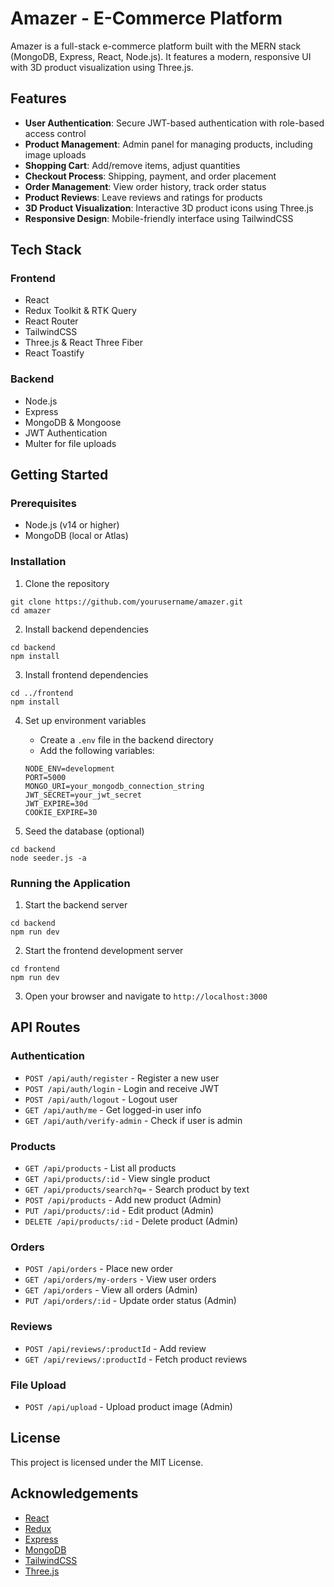 # Amazer - E-Commerce Platform

Amazer is a full-stack e-commerce platform built with the MERN stack (MongoDB, Express, React, Node.js). It features a modern, responsive UI with 3D product visualization using Three.js.

## Features

- **User Authentication**: Secure JWT-based authentication with role-based access control
- **Product Management**: Admin panel for managing products, including image uploads
- **Shopping Cart**: Add/remove items, adjust quantities
- **Checkout Process**: Shipping, payment, and order placement
- **Order Management**: View order history, track order status
- **Product Reviews**: Leave reviews and ratings for products
- **3D Product Visualization**: Interactive 3D product icons using Three.js
- **Responsive Design**: Mobile-friendly interface using TailwindCSS

## Tech Stack

### Frontend
- React
- Redux Toolkit & RTK Query
- React Router
- TailwindCSS
- Three.js & React Three Fiber
- React Toastify

### Backend
- Node.js
- Express
- MongoDB & Mongoose
- JWT Authentication
- Multer for file uploads

## Getting Started

### Prerequisites
- Node.js (v14 or higher)
- MongoDB (local or Atlas)

### Installation

1. Clone the repository
```
git clone https://github.com/yourusername/amazer.git
cd amazer
```

2. Install backend dependencies
```
cd backend
npm install
```

3. Install frontend dependencies
```
cd ../frontend
npm install
```

4. Set up environment variables
   - Create a `.env` file in the backend directory
   - Add the following variables:
   ```
   NODE_ENV=development
   PORT=5000
   MONGO_URI=your_mongodb_connection_string
   JWT_SECRET=your_jwt_secret
   JWT_EXPIRE=30d
   COOKIE_EXPIRE=30
   ```

5. Seed the database (optional)
```
cd backend
node seeder.js -a
```

### Running the Application

1. Start the backend server
```
cd backend
npm run dev
```

2. Start the frontend development server
```
cd frontend
npm run dev
```

3. Open your browser and navigate to `http://localhost:3000`

## API Routes

### Authentication
- `POST /api/auth/register` - Register a new user
- `POST /api/auth/login` - Login and receive JWT
- `POST /api/auth/logout` - Logout user
- `GET /api/auth/me` - Get logged-in user info
- `GET /api/auth/verify-admin` - Check if user is admin

### Products
- `GET /api/products` - List all products
- `GET /api/products/:id` - View single product
- `GET /api/products/search?q=` - Search product by text
- `POST /api/products` - Add new product (Admin)
- `PUT /api/products/:id` - Edit product (Admin)
- `DELETE /api/products/:id` - Delete product (Admin)

### Orders
- `POST /api/orders` - Place new order
- `GET /api/orders/my-orders` - View user orders
- `GET /api/orders` - View all orders (Admin)
- `PUT /api/orders/:id` - Update order status (Admin)

### Reviews
- `POST /api/reviews/:productId` - Add review
- `GET /api/reviews/:productId` - Fetch product reviews

### File Upload
- `POST /api/upload` - Upload product image (Admin)

## License

This project is licensed under the MIT License.

## Acknowledgements

- [React](https://reactjs.org/)
- [Redux](https://redux.js.org/)
- [Express](https://expressjs.com/)
- [MongoDB](https://www.mongodb.com/)
- [TailwindCSS](https://tailwindcss.com/)
- [Three.js](https://threejs.org/)
